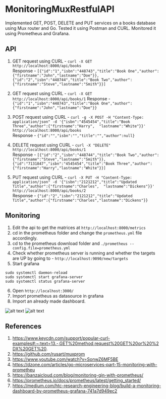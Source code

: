 # MonitoringMuxRestfulAPI

Implemented GET, POST, DELETE and PUT services on a books database using Mux router and Go. Tested it using Postman and CURL. Monitored it using Prometheus and Grafana.

## API

1. GET request using CURL - `curl -X GET http://localhost:8000/api/books`  
Response - `[{"id":"1","isbn":"448743","title":"Book One","author":{"firstname":"John","lastname":"Doe"}},{"id":"2","isbn":"448744","title":"Book Two","author":{"firstname":"Steve","lastname":"Smith"}}]`

2. GET request using CURL - `curl -X GET http://localhost:8000/api/books/1` 
Response - `{"id":"1","isbn":"448743","title":"Book One","author":{"firstname":"John","lastname":"Doe"}}`

3. POST request using CURL - `curl -g -X POST -H "Content-Type: application/json" -d '{"isbn":"4545454","title":"Book Three","author":{"firstname":"Harry",  "lastname":"White"}}' http://localhost:8000/api/books`  
Response - `{"id":"","isbn":"","title":"","author":null}`

4. DELETE request using CURL - `curl -X "DELETE" http://localhost:8000/api/books/1`  
Response - `[{"id":"2","isbn":"448744","title":"Book Two","author":{"firstname":"Steve","lastname":"Smith"}},{"id":"7131847","isbn":"4545454","title":"Book Three","author":{"firstname":"Harry","lastname":"White"}}]`

5. PUT request using CURL - `curl -X PUT -H "Content-Type: application/json" -d '{"isbn":"2121212","title":"Updated Title","author":{"firstname":"Charles",  "lastname":"Dickens"}}' http://localhost:8000/api/books/2`  
Response - `{"id":"2","isbn":"2121212","title":"Updated Title","author":{"firstname":"Charles","lastname":"Dickens"}}`

## Monitoring

1. Edit the api to get the matrices at `http://localhost:8000/metrics`
2. cd in the prometheus folder and change the `prometheus.yml` file accordingly.
3. cd to the prometheus download folder and `./prometheus --config.file=prometheus.yml` 
4. Check whether prometheus server is running and whether the targets are UP by going to - `http://localhost:9090/new/targets`
5. Start grafana 
```
sudo systemctl daemon-reload
sudo systemctl start grafana-server
sudo systemctl status grafana-server
```
6. Open `http://localhost:3000/`
7. Import prometheus as datasource in grafana
8. Import an already made dashboard.

![alt text]()
![alt text]()

## References

1. https://www.keycdn.com/support/popular-curl-examples#:~:text=13.-,GET%20method,request%20GET%20or%20%2DX%20GET%20.
2. https://github.com/rusart/muxprom
3. https://www.youtube.com/watch?v=SonwZ6MF5BE
4. https://dzone.com/articles/go-microservices-part-15-monitoring-with-prometheu
5. https://banzaicloud.com/blog/monitoring-gin-with-prometheus/
6. https://prometheus.io/docs/prometheus/latest/getting_started/
7. https://medium.com/htc-research-engineering-blog/build-a-monitoring-dashboard-by-prometheus-grafana-741a7d949ec2
